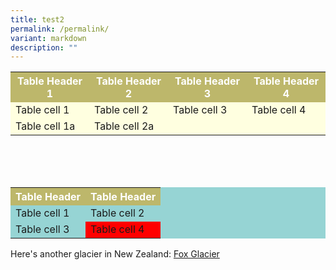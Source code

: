 ```yaml
---
title: test2
permalink: /permalink/
variant: markdown
description: ""
---
```


<table style="background-color:#FFFFE0;">
<tbody><tr style="background-color:#BDB76B;color:#ffffff;">
<th>Table Header 1</th><th>Table Header 2</th><th>Table Header 3</th><th>Table Header 4</th>
</tr>
<tr>
<td>Table cell 1</td><td>Table cell 2</td><td>Table cell 3</td><td>Table cell 4</td>
</tr>
<tr>
<td>Table cell 1a</td><td>Table cell 2a</td>
</tr>
</tbody></table>

<br>
<br>
<br>


<table style="background-color:#96D4D4;">
<tbody><tr style="background-color:#BDB76B;color:#ffffff;">
<th>Table Header</th><th>Table Header</th>
</tr>
<tr>
<td>Table cell 1</td><td>Table cell 2</td>
</tr>
<tr>
<td>Table cell 3</td><td style="background-color:#ff0000;">Table cell 4</td>
</tr>
</tbody></table>



<p>Here's another glacier in New Zealand:
	<a target="_blank" href="https://en.wikipedia.org/wiki/Fox_Glacier">Fox Glacier</a></p>

